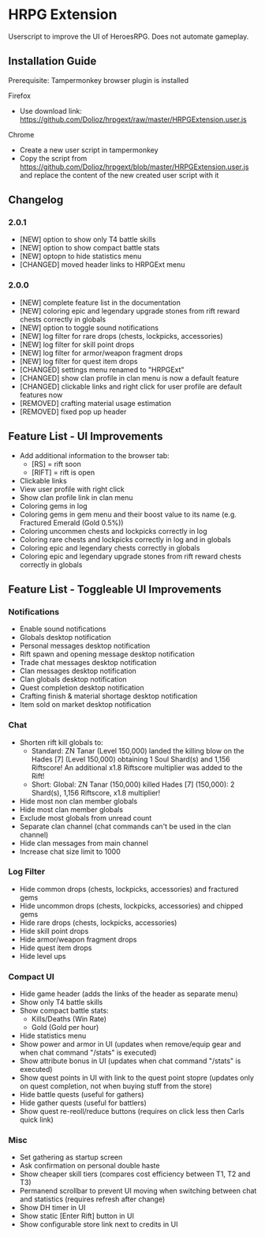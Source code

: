 # HRPG Extension

Userscript to improve the UI of HeroesRPG.
Does not automate gameplay.

## Installation Guide

Prerequisite: Tampermonkey browser plugin is installed

Firefox

- Use download link: https://github.com/Dolioz/hrpgext/raw/master/HRPGExtension.user.js

Chrome

- Create a new user script in tampermonkey
- Copy the script from https://github.com/Dolioz/hrpgext/blob/master/HRPGExtension.user.js and replace the content of the new created user script with it

## Changelog

### 2.0.1

- [NEW] option to show only T4 battle skills
- [NEW] option to show compact battle stats
- [NEW] optopn to hide statistics menu
- [CHANGED] moved header links to HRPGExt menu

### 2.0.0

- [NEW] complete feature list in the documentation
- [NEW] coloring epic and legendary upgrade stones from rift reward chests correctly in globals
- [NEW] option to toggle sound notifications
- [NEW] log filter for rare drops (chests, lockpicks, accessories)
- [NEW] log filter for skill point drops
- [NEW] log filter for armor/weapon fragment drops
- [NEW] log filter for quest item drops
- [CHANGED] settings menu renamed to "HRPGExt"
- [CHANGED] show clan profile in clan menu is now a default feature
- [CHANGED] clickable links and right click for user profile are default features now
- [REMOVED] crafting material usage estimation
- [REMOVED] fixed pop up header

## Feature List - UI Improvements

- Add additional information to the browser tab:
  - [RS] = rift soon
  - [RIFT] = rift is open
- Clickable links
- View user profile with right click
- Show clan profile link in clan menu
- Coloring gems in log
- Coloring gems in gem menu and their boost value to its name (e.g. Fractured Emerald (Gold 0.5%))
- Coloring uncommen chests and lockpicks correctly in log
- Coloring rare chests and lockpicks correctly in log and in globals
- Coloring epic and legendary chests correctly in globals
- Coloring epic and legendary upgrade stones from rift reward chests correctly in globals

## Feature List - Toggleable UI Improvements

### Notifications

- Enable sound notifications
- Globals desktop notification
- Personal messages desktop notification
- Rift spawn and opening message desktop notification
- Trade chat messages desktop notification
- Clan messages desktop notification
- Clan globals desktop notification
- Quest completion desktop notification
- Crafting finish & material shortage desktop notification
- Item sold on market desktop notification

### Chat

- Shorten rift kill globals to:
  - Standard: ZN Tanar (Level 150,000) landed the killing blow on the Hades [7] (Level 150,000) obtaining 1 Soul Shard(s) and 1,156 Riftscore! An additional x1.8 Riftscore multiplier was added to the Rift!
  - Short: Global: ZN Tanar (150,000) killed Hades [7] (150,000): 2 Shard(s), 1,156 Riftscore, x1.8 multiplier!
- Hide most non clan member globals
- Hide most clan member globals
- Exclude most globals from unread count
- Separate clan channel (chat commands can't be used in the clan channel)
- Hide clan messages from main channel
- Increase chat size limit to 1000

### Log Filter

- Hide common drops (chests, lockpicks, accessories) and fractured gems
- Hide uncommon drops (chests, lockpicks, accessories) and chipped gems
- Hide rare drops (chests, lockpicks, accessories)
- Hide skill point drops
- Hide armor/weapon fragment drops
- Hide quest item drops
- Hide level ups

### Compact UI

- Hide game header (adds the links of the header as separate menu)
- Show only T4 battle skills
- Show compact battle stats:
    - Kills/Deaths (Win Rate)
    - Gold (Gold per hour)
- Hide statistics menu
- Show power and armor in UI (updates when remove/equip gear and when chat command "/stats" is executed)
- Show attribute bonus in UI (updates when chat command "/stats" is executed)
- Show quest points in UI with link to the quest point stopre (updates only on quest completion, not when buying stuff from the store)
- Hide battle quests (useful for gathers)
- Hide gather quests (useful for battlers)
- Show quest re-reoll/reduce buttons (requires on click less then Carls quick link)

### Misc

- Set gathering as startup screen
- Ask confirmation on personal double haste
- Show cheaper skill tiers (compares cost efficiency between T1, T2 and T3)
- Permanend scrollbar to prevent UI moving when switching between chat and statistics (requires refresh after change)
- Show DH timer in UI
- Show static [Enter Rift] button in UI
- Show configurable store link next to credits in UI

